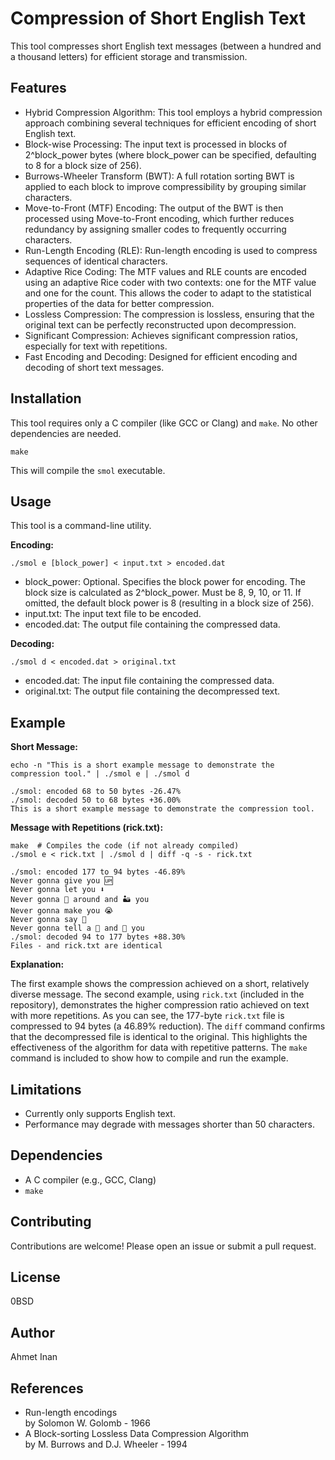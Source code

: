 # Compression of Short English Text

This tool compresses short English text messages (between a hundred and a thousand letters) for efficient storage and transmission.

## Features

* Hybrid Compression Algorithm: This tool employs a hybrid compression approach combining several techniques for efficient encoding of short English text.
* Block-wise Processing: The input text is processed in blocks of 2^block_power bytes (where block_power can be specified, defaulting to 8 for a block size of 256).
* Burrows-Wheeler Transform (BWT):  A full rotation sorting BWT is applied to each block to improve compressibility by grouping similar characters.
* Move-to-Front (MTF) Encoding: The output of the BWT is then processed using Move-to-Front encoding, which further reduces redundancy by assigning smaller codes to frequently occurring characters.
* Run-Length Encoding (RLE):  Run-length encoding is used to compress sequences of identical characters.
* Adaptive Rice Coding: The MTF values and RLE counts are encoded using an adaptive Rice coder with two contexts: one for the MTF value and one for the count.  This allows the coder to adapt to the statistical properties of the data for better compression.
* Lossless Compression: The compression is lossless, ensuring that the original text can be perfectly reconstructed upon decompression.
* Significant Compression: Achieves significant compression ratios, especially for text with repetitions.
* Fast Encoding and Decoding: Designed for efficient encoding and decoding of short text messages.

## Installation

This tool requires only a C compiler (like GCC or Clang) and `make`.  No other dependencies are needed.

```
make
```

This will compile the `smol` executable.

## Usage

This tool is a command-line utility.

**Encoding:**

```
./smol e [block_power] < input.txt > encoded.dat
```

* block_power: Optional. Specifies the block power for encoding. The block size is calculated as 2^block_power. Must be 8, 9, 10, or 11. If omitted, the default block power is 8 (resulting in a block size of 256).
* input.txt: The input text file to be encoded.
* encoded.dat: The output file containing the compressed data.

**Decoding:**

```
./smol d < encoded.dat > original.txt
```

* encoded.dat: The input file containing the compressed data.
* original.txt: The output file containing the decompressed text.

## Example

**Short Message:**

```
echo -n "This is a short example message to demonstrate the compression tool." | ./smol e | ./smol d

./smol: encoded 68 to 50 bytes -26.47%
./smol: decoded 50 to 68 bytes +36.00%
This is a short example message to demonstrate the compression tool.
```
**Message with Repetitions (rick.txt):**

```
make  # Compiles the code (if not already compiled)
./smol e < rick.txt | ./smol d | diff -q -s - rick.txt

./smol: encoded 177 to 94 bytes -46.89%
Never gonna give you 🆙
Never gonna let you ⬇️
Never gonna 🏃 around and 🏜️ you
Never gonna make you 😭
Never gonna say 👋
Never gonna tell a 🤥 and 🤕 you
./smol: decoded 94 to 177 bytes +88.30%
Files - and rick.txt are identical
```

**Explanation:**

The first example shows the compression achieved on a short, relatively diverse message.  The second example, using `rick.txt` (included in the repository), demonstrates the higher compression ratio achieved on text with more repetitions.  As you can see, the 177-byte `rick.txt` file is compressed to 94 bytes (a 46.89% reduction). The `diff` command confirms that the decompressed file is identical to the original. This highlights the effectiveness of the algorithm for data with repetitive patterns.  The `make` command is included to show how to compile and run the example.


## Limitations

* Currently only supports English text.
* Performance may degrade with messages shorter than 50 characters.

## Dependencies

* A C compiler (e.g., GCC, Clang)
* `make`

## Contributing

Contributions are welcome!  Please open an issue or submit a pull request.

## License

0BSD

## Author

Ahmet Inan

## References
* Run-length encodings  
by Solomon W. Golomb - 1966
* A Block-sorting Lossless Data Compression Algorithm  
by M. Burrows and D.J. Wheeler - 1994
